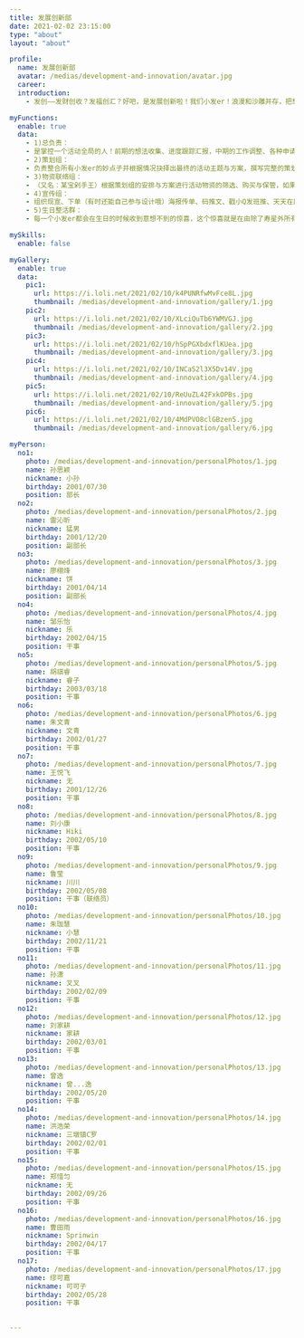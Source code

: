 ```yaml
---
title: 发展创新部
date: 2021-02-02 23:15:00
type: "about"
layout: "about"

profile:
  name: 发展创新部
  avatar: /medias/development-and-innovation/avatar.jpg
  career:
  introduction:
    - 发创——发财创收？发福创汇？好吧，是发展创新啦！我们小发er！浪漫和沙雕并存，把想象变成现实，创意与大胆是我们的代名词！我们有追寻夜晚奇遇的荧光夜跑，共赴荧幕世界的观影会，把记忆留在春天的竺院纪念品，由每一届的小朋友自由书写定义的自主创新活动；我们还有做饭轰趴生日惊喜特色太极拳假期社会实践等内建活动。我们是学综活动的idea库，特色活动超越传统，创新活动大胆发挥。小发er，永远年轻，永远热泪盈眶！

myFunctions:
  enable: true
  data:
    - 1)总负责：
    - 是掌控一个活动全局的人！前期的想法收集、进度跟踪汇报，中期的工作调整、各种申请，活动现场的调度，后期的总结反思?blabla总之要知晓活动的方方面面！总负责会比较累，但是很酷哦~
    - 2)策划组：
    - 负责整合所有小发er的妙点子并根据情况抉择出最终的活动主题与方案，撰写完整的策划案与执行案，是所有活动前期最最最爆肝的小组啦?不过作为把想法变为现实的造梦者，难道不是很棒的一件事嘛！
    - 3)物资联络组：
    - （又名：某宝剁手王）根据策划组的安排与方案进行活动物资的筛选、购买与保管，如果你喜欢买买买，那么待在这个组会超爽的哟。在有需要的活动中还要负责社团、安保处、急救人员等的联络!
    - 4)宣传组：
    - 组织现宣、下单（有时还能自己参与设计哦）海报传单、码推文、戳小Q发班推、天天在同学面前念叨“快来参加我们活动”（bushi）?这些是宣传组小可爱们的工作喔!
    - 5)生日整活群：
    - 每一个小发er都会在生日的时候收到意想不到的惊喜，这个惊喜就是在由除了寿星外所有小发er组成的整活群中产生的～尽情感受大家浓浓的爱吧嘿嘿！

mySkills:
  enable: false

myGallery:
  enable: true
  data:
    pic1:
      url: https://i.loli.net/2021/02/10/k4PUNRfwMvFce8L.jpg
      thumbnail: /medias/development-and-innovation/gallery/1.jpg
    pic2:
      url: https://i.loli.net/2021/02/10/XLciQuTb6YWMVGJ.jpg
      thumbnail: /medias/development-and-innovation/gallery/2.jpg
    pic3:
      url: https://i.loli.net/2021/02/10/hSpPGXbdxflKUea.jpg
      thumbnail: /medias/development-and-innovation/gallery/3.jpg
    pic4:
      url: https://i.loli.net/2021/02/10/INCaS2l3X5Dv14V.jpg
      thumbnail: /medias/development-and-innovation/gallery/4.jpg
    pic5:
      url: https://i.loli.net/2021/02/10/ReUuZL42FxkOPBs.jpg
      thumbnail: /medias/development-and-innovation/gallery/5.jpg
    pic6:
      url: https://i.loli.net/2021/02/10/4MdPVO8clGBzen5.jpg
      thumbnail: /medias/development-and-innovation/gallery/6.jpg

myPerson:
  no1: 
    photo: /medias/development-and-innovation/personalPhotos/1.jpg
    name: 孙思颖
    nickname: 小孙
    birthday: 2001/07/30
    position: 部长
  no2: 
    photo: /medias/development-and-innovation/personalPhotos/2.jpg
    name: 雷沁昕
    nickname: 猛男
    birthday: 2001/12/20
    position: 副部长
  no3: 
    photo: /medias/development-and-innovation/personalPhotos/3.jpg
    name: 廖栩烽
    nickname: 饼
    birthday: 2001/04/14
    position: 副部长
  no4: 
    photo: /medias/development-and-innovation/personalPhotos/4.jpg
    name: 邹乐怡
    nickname: 乐
    birthday: 2002/04/15
    position: 干事
  no5: 
    photo: /medias/development-and-innovation/personalPhotos/5.jpg
    name: 胡祺睿
    nickname: 睿子
    birthday: 2003/03/18
    position: 干事
  no6: 
    photo: /medias/development-and-innovation/personalPhotos/6.jpg
    name: 朱文青
    nickname: 文青
    birthday: 2002/01/27
    position: 干事
  no7: 
    photo: /medias/development-and-innovation/personalPhotos/7.jpg
    name: 王悦飞
    nickname: 无
    birthday: 2001/12/26
    position: 干事
  no8: 
    photo: /medias/development-and-innovation/personalPhotos/8.jpg
    name: 刘小康
    nickname: Hiki
    birthday: 2002/05/10
    position: 干事
  no9: 
    photo: /medias/development-and-innovation/personalPhotos/9.jpg
    name: 鲁莹
    nickname: 川川
    birthday: 2002/05/08
    position: 干事（联络员）
  no10: 
    photo: /medias/development-and-innovation/personalPhotos/10.jpg
    name: 朱珈慧
    nickname: 小慧
    birthday: 2002/11/21
    position: 干事
  no11: 
    photo: /medias/development-and-innovation/personalPhotos/11.jpg
    name: 孙潇
    nickname: 叉叉
    birthday: 2002/02/09
    position: 干事
  no12: 
    photo: /medias/development-and-innovation/personalPhotos/12.jpg
    name: 刘家耕
    nickname: 家耕
    birthday: 2002/03/01
    position: 干事
  no13: 
    photo: /medias/development-and-innovation/personalPhotos/13.jpg
    name: 曾逸
    nickname: 曾...逸
    birthday: 2002/05/20
    position: 干事
  no14: 
    photo: /medias/development-and-innovation/personalPhotos/14.jpg
    name: 洪浩荣
    nickname: 三墩镇C罗
    birthday: 2002/02/01
    position: 干事
  no15: 
    photo: /medias/development-and-innovation/personalPhotos/15.jpg
    name: 郑惜匀
    nickname: 无
    birthday: 2002/09/26
    position: 干事
  no16: 
    photo: /medias/development-and-innovation/personalPhotos/16.jpg
    name: 曹田雨
    nickname: Sprinwin
    birthday: 2002/04/17
    position: 干事
  no17: 
    photo: /medias/development-and-innovation/personalPhotos/17.jpg
    name: 缪可嘉
    nickname: 可可子
    birthday: 2002/05/28
    position: 干事
    

---
```

